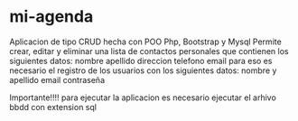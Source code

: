 # mi-agenda
Aplicacion de tipo CRUD hecha con POO Php, Bootstrap y Mysql
Permite crear, editar y eliminar una lista de contactos personales que contienen
los siguientes datos:
nombre
apellido
direccion
telefono
email
para eso es necesario el registro de los usuarios con los siguientes datos: 
nombre y apellido
email
contraseña

Importante!!!!
para ejecutar la aplicacion es necesario ejecutar el arhivo bbdd con extension sql

